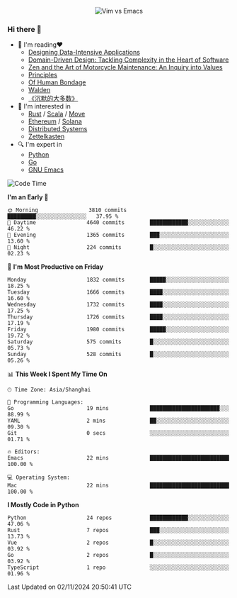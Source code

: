 <p align="center">
    <img src="https://gist.githubusercontent.com/coldnight/e696baffb094e71c96cb302118878eae/raw/40ea5053a6f66cc65f90f437e4173497da225958/banner.gif" alt="Vim vs Emacs" />
</p>

### Hi there 👋

- 📖 I'm reading❤️
    + [Designing Data-Intensive Applications](https://www.oreilly.com/library/view/designing-data-intensive-applications/9781491903063/)
    + [Domain-Driven Design: Tackling Complexity in the Heart of Software](https://www.dddcommunity.org/book/evans_2003/)
    + [Zen and the Art of Motorcycle Maintenance: An Inquiry into Values](https://en.wikipedia.org/wiki/Zen_and_the_Art_of_Motorcycle_Maintenance)
    + [Principles](https://www.principles.com/)
    + [Of Human Bondage](https://en.wikipedia.org/wiki/Of_Human_Bondage)
    + [Walden](https://en.wikipedia.org/wiki/Walden)
    + [《沉默的大多数》](https://en.wikipedia.org/wiki/Silent_majority)
- 🌱 I'm interested in
    + [Rust](https://www.rust-lang.org/) / [Scala](https://www.scala-lang.org/) / [Move](https://github.com/move-language/move/)
    + [Ethereum](https://ethereum.org/en/) / [Solana](https://solana.com/)
	+ [Distributed Systems](https://www.linuxzen.com/notes/topics/20200320174417_%E5%88%86%E5%B8%83%E5%BC%8F/)
	+ [Zettelkasten](https://www.linuxzen.com/notes/notes/20220120080920-slip_box/)
- 🔍 I'm expert in
    + [Python](https://www.python.org/)
    + [Go](https://go.dev/)
    + [GNU Emacs](https://www.gnu.org/software/emacs/)

<!--START_SECTION:waka-->
![Code Time](http://img.shields.io/badge/Code%20Time-3%2C159%20hrs%2012%20mins-blue)

**I'm an Early 🐤** 

```text
🌞 Morning                3810 commits        █████████░░░░░░░░░░░░░░░░   37.95 % 
🌆 Daytime                4640 commits        ████████████░░░░░░░░░░░░░   46.22 % 
🌃 Evening                1365 commits        ███░░░░░░░░░░░░░░░░░░░░░░   13.60 % 
🌙 Night                  224 commits         █░░░░░░░░░░░░░░░░░░░░░░░░   02.23 % 
```
📅 **I'm Most Productive on Friday** 

```text
Monday                   1832 commits        █████░░░░░░░░░░░░░░░░░░░░   18.25 % 
Tuesday                  1666 commits        ████░░░░░░░░░░░░░░░░░░░░░   16.60 % 
Wednesday                1732 commits        ████░░░░░░░░░░░░░░░░░░░░░   17.25 % 
Thursday                 1726 commits        ████░░░░░░░░░░░░░░░░░░░░░   17.19 % 
Friday                   1980 commits        █████░░░░░░░░░░░░░░░░░░░░   19.72 % 
Saturday                 575 commits         █░░░░░░░░░░░░░░░░░░░░░░░░   05.73 % 
Sunday                   528 commits         █░░░░░░░░░░░░░░░░░░░░░░░░   05.26 % 
```


📊 **This Week I Spent My Time On** 

```text
🕑︎ Time Zone: Asia/Shanghai

💬 Programming Languages: 
Go                       19 mins             ██████████████████████░░░   88.99 % 
YAML                     2 mins              ██░░░░░░░░░░░░░░░░░░░░░░░   09.30 % 
Git                      0 secs              ░░░░░░░░░░░░░░░░░░░░░░░░░   01.71 % 

🔥 Editors: 
Emacs                    22 mins             █████████████████████████   100.00 % 

💻 Operating System: 
Mac                      22 mins             █████████████████████████   100.00 % 
```

**I Mostly Code in Python** 

```text
Python                   24 repos            ████████████░░░░░░░░░░░░░   47.06 % 
Rust                     7 repos             ███░░░░░░░░░░░░░░░░░░░░░░   13.73 % 
Vue                      2 repos             █░░░░░░░░░░░░░░░░░░░░░░░░   03.92 % 
Go                       2 repos             █░░░░░░░░░░░░░░░░░░░░░░░░   03.92 % 
TypeScript               1 repo              ░░░░░░░░░░░░░░░░░░░░░░░░░   01.96 % 
```




 Last Updated on 02/11/2024 20:50:41 UTC
<!--END_SECTION:waka-->

